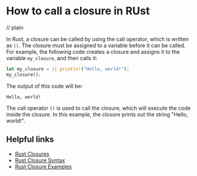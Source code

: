 # How to call a closure in RUst
// plain

In Rust, a closure can be called by using the call operator, which is written as `()`. The closure must be assigned to a variable before it can be called. For example, the following code creates a closure and assigns it to the variable `my_closure`, and then calls it:
```rust
let my_closure = || println!("Hello, world!");
my_closure();
```
The output of this code will be:
```
Hello, world!
```
The call operator `()` is used to call the closure, which will execute the code inside the closure. In this example, the closure prints out the string "Hello, world!".

## Helpful links
- [Rust Closures](https://doc.rust-lang.org/book/ch13-01-closures.html)
- [Rust Closure Syntax](https://doc.rust-lang.org/rust-by-example/fn/closures.html)
- [Rust Closure Examples](https://www.tutorialspoint.com/rust/rust_closures.htm)
